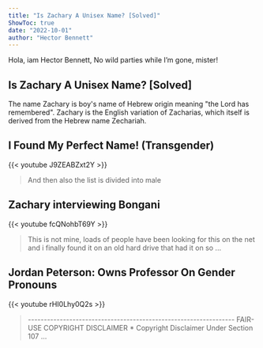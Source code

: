 ```yaml
---
title: "Is Zachary A Unisex Name? [Solved]"
ShowToc: true 
date: "2022-10-01"
author: "Hector Bennett" 
---
```


Hola, iam Hector Bennett, No wild parties while I’m gone, mister!
## Is Zachary A Unisex Name? [Solved]
The name Zachary is boy's name of Hebrew origin meaning "the Lord has remembered". Zachary is the English variation of Zacharias, which itself is derived from the Hebrew name Zechariah.

## I Found My Perfect Name! (Transgender)
{{< youtube J9ZEABZxt2Y >}}
>And then also the list is divided into male 

## Zachary interviewing Bongani
{{< youtube fcQNohbT69Y >}}
>This is not mine, loads of people have been looking for this on the net and i finally found it on an old hard drive that had it on so ...

## Jordan Peterson: Owns Professor On Gender Pronouns
{{< youtube rHI0Lhy0Q2s >}}
>----------------------------------------------------------------- FAIR-USE COPYRIGHT DISCLAIMER * Copyright Disclaimer Under Section 107 ...

